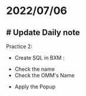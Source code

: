 # 2022/07/06

## # Update Daily note
Practice 2:
- Create SQL in BXM :
+ Check the name
+ Check the OMM's Name
- Apply the Popup